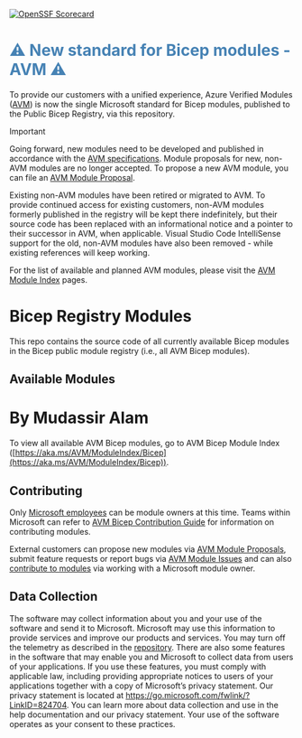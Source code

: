 [![OpenSSF Scorecard](https://api.scorecard.dev/projects/github.com/Azure/bicep-registry-modules/badge)](https://scorecard.dev/viewer/?uri=github.com/Azure/bicep-registry-modules)

<h1 style="color: steelblue;">⚠️ New standard for Bicep modules - AVM ⚠️</h1>

To provide our customers with a unified experience, Azure Verified Modules ([AVM](https://aka.ms/AVM)) is now the single Microsoft standard for Bicep modules, published to the Public Bicep Registry, via this repository.

> [!IMPORTANT]
> Going forward, new modules need to be developed and published in accordance with the [AVM specifications](https://azure.github.io/Azure-Verified-Modules/specs/module-specs/). Module proposals for new, non-AVM modules are no longer accepted. To propose a new AVM module, you can file an [AVM Module Proposal](https://aka.ms/AVM/ModuleProposal).

Existing non-AVM modules have been retired or migrated to AVM. To provide continued access for existing customers, non-AVM modules formerly published in the registry will be kept there indefinitely, but their source code has been replaced with an informational notice and a pointer to their successor in AVM, when applicable. Visual Studio Code IntelliSense support for the old, non-AVM modules have also been removed - while existing references will keep working.

For the list of available and planned AVM modules, please visit the [AVM Module Index](https://aka.ms/AVM/ModuleIndex) pages.

# Bicep Registry Modules

This repo contains the source code of all currently available Bicep modules in the Bicep public module registry (i.e., all AVM Bicep modules).

## Available Modules
# By Mudassir Alam

To view all available AVM Bicep modules, go to AVM Bicep Module Index ([https://aka.ms/AVM/ModuleIndex/Bicep](https://aka.ms/AVM/ModuleIndex/Bicep)).

## Contributing

Only [Microsoft employees](https://azure.github.io/Azure-Verified-Modules/faq/#can-i-be-an-avm-module-owner-if-im-not-a-microsoft-fte) can be module owners at this time. Teams within Microsoft can refer to [AVM Bicep Contribution Guide](https://aka.ms/AVM/Contribute/Bicep) for information on contributing modules.

External customers can propose new modules via [AVM Module Proposals](https://aka.ms/AVM/ModuleProposal), submit feature requests or report bugs via [AVM Module Issues](https://aka.ms/AVM/Bicep/ModuleIssue) and can also [contribute to modules](https://azure.github.io/Azure-Verified-Modules/faq/#how-can-i-contribute-to-avm-without-being-a-module-owner) via working with a Microsoft module owner.

## Data Collection

The software may collect information about you and your use of the software and send it to Microsoft. Microsoft may use this information to provide services and improve our products and services. You may turn off the telemetry as described in the [repository](https://aka.ms/avm/telemetry). There are also some features in the software that may enable you and Microsoft to collect data from users of your applications. If you use these features, you must comply with applicable law, including providing appropriate notices to users of your applications together with a copy of Microsoft’s privacy statement. Our privacy statement is located at <https://go.microsoft.com/fwlink/?LinkID=824704>. You can learn more about data collection and use in the help documentation and our privacy statement. Your use of the software operates as your consent to these practices.
